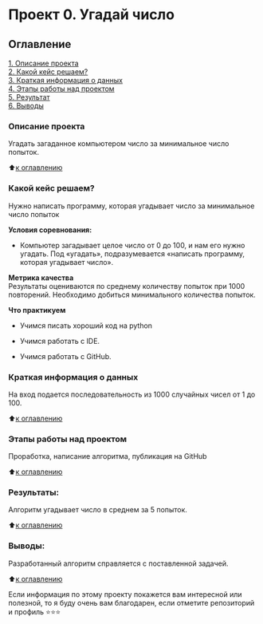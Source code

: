 # Проект 0. Угадай число

## Оглавление  
[1. Описание проекта](#описание-проекта)  
[2. Какой кейс решаем?](#какой-кейс-решаем)  
[3. Краткая информация о данных](#краткая-информация-о-данных)  
[4. Этапы работы над проектом](#этапы-работы-над-проектом)  
[5. Результат](#результаты)    
[6. Выводы](#выводы) 

### Описание проекта    
Угадать загаданное компьютером число за минимальное число попыток.

:arrow_up:[к оглавлению](#оглавление)


### Какой кейс решаем?    
Нужно написать программу, которая угадывает число за минимальное число попыток

**Условия соревнования:**  
- Компьютер загадывает целое число от 0 до 100, и нам его нужно угадать. Под «угадать», подразумевается «написать программу, которая угадывает число».

**Метрика качества**     
Результаты оцениваются по среднему количеству попыток при 1000 повторений. Необходимо добиться минимального количества попыток.

**Что практикуем**     
* Учимся писать хороший код на python

* Учимся работать с IDE.

* Учимся работать с GitHub.


### Краткая информация о данных
На вход подается последовательность из 1000 случайных чисел от 1 до 100.
  
:arrow_up:[к оглавлению](#оглавление)


### Этапы работы над проектом  
Проработка, написание алгоритма, публикация на GitHub

:arrow_up:[к оглавлению](#оглавление)


### Результаты:  
Алгоритм угадывает число в среднем за 5 попыток.

:arrow_up:[к оглавлению](#оглавление)


### Выводы:  
Разработанный алгоритм справляется с поставленной задачей.

:arrow_up:[к оглавлению](#оглавление)


Если информация по этому проекту покажется вам интересной или полезной, то я буду очень вам благодарен, если отметите репозиторий и профиль ⭐️⭐️⭐️